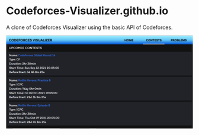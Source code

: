 # Codeforces-Visualizer.github.io
A clone of Codeforces Visualizer using the basic API of Codeforces.


<img src="https://github.com/Nevilkumar/Codeforces-Visualizer.github.io/blob/main/readme_images/C2.PNG" />

